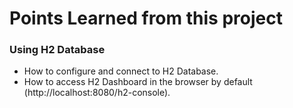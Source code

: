 # Points Learned from this project

### Using H2 Database 


* How to configure and connect to H2 Database.
* How to access H2 Dashboard in the browser by default (http://localhost:8080/h2-console).
